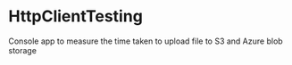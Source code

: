 # HttpClientTesting
Console app to measure the time taken to upload file to S3 and Azure blob storage
